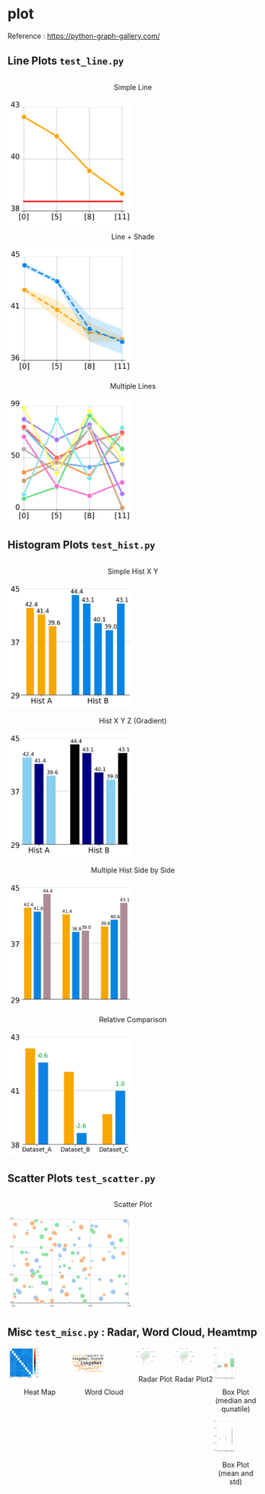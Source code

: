 # plot

Reference : https://python-graph-gallery.com/


## Line Plots `test_line.py`

<div style="display: flex; justify-content: space-around;">
  <div>
    <p style="text-align: center;">Simple Line</p>
    <img src="Pictures/test_line.png" alt="Simple Line" style="width: 50%;">    
    <p style="text-align: center;">Line + Shade</p>
    <img src="Pictures/test_shade.png" alt="Line + Shade" style="width: 50%;">    
    <p style="text-align: center;">Multiple Lines</p>
    <img src="Pictures/test_multiple.png" alt="Multiple Lines" style="width: 50%;">    
  </div>
</div>


## Histogram Plots `test_hist.py`

<div style="display: flex; justify-content: space-around;">
  <div>
    <p style="text-align: center;">Simple Hist X Y</p>
    <img src="Pictures/test_hx_hy.png" alt="Hist X Y" style="width: 50%;">
    <p style="text-align: center;">Hist X Y Z (Gradient)</p>
    <img src="Pictures/test_hx_hy_gradient.png" alt="Hist X Y Z" style="width: 50%;">
    <p style="text-align: center;">Multiple Hist Side by Side</p>
    <img src="Pictures/test_hist_side.png" alt="Hist X Y Z" style="width: 50%;">
    <p style="text-align: center;">Relative Comparison</p>
    <img src="Pictures/test_hist_side_diff_labels.png" alt="Hist X Y" style="width: 50%;">
  </div>
</div>



## Scatter Plots `test_scatter.py`

<div style="display: flex; justify-content: space-around;">
  <div>
    <p style="text-align: center;">Scatter Plot</p>
    <img src="Pictures/test_scatter.png" alt="Hist X Y" style="width: 50%;">
  </div>
</div>




## Misc `test_misc.py` : Radar, Word Cloud, Heamtmp


<div style="display: flex; justify-content: space-around;">
  <div>
    <img src="Pictures/test_heatmap.png" alt="Heat map" style="width: 50%;">
    <p style="text-align: center;">Heat Map</p>
  </div>
  <div>
    <img src="Pictures/test_word_cloud.png" alt="Word Cloud" style="width: 50%;">
    <p style="text-align: center;">Word Cloud</p>
  </div>
  <div>
    <img src="Pictures/test_radar2.png" alt="Multiple Lines" style="width: 50%;">
    <p style="text-align: center;">Radar Plot</p>
  </div>
  <div>
    <img src="Pictures/test_radar1.png" alt="Multiple Lines" style="width: 50%;">
    <p style="text-align: center;">Radar Plot2</p>
  </div>
  <div>
    <img src="Pictures/test_box.png" alt="Multiple Lines" style="width: 50%;">
    <p style="text-align: center;">Box Plot (median and qunatile)</p>
    <img src="Pictures/test_box_mean.png" alt="Multiple Lines" style="width: 50%;">
    <p style="text-align: center;">Box Plot (mean and std)</p>
  </div>
</div>

